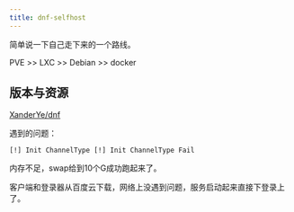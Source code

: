 ```yaml
---
title: dnf-selfhost
---
```

简单说一下自己走下来的一个路线。

PVE >> LXC  >> Debian >> docker

## 版本与资源
 
 [XanderYe/dnf](https://github.com/XanderYe/dnf?tab=readme-ov-file)

遇到的问题：

```
[!] Init ChannelType [!] Init ChannelType Fail
```

内存不足，swap给到10个G成功跑起来了。

客户端和登录器从百度云下载，网络上没遇到问题，服务启动起来直接下登录上了。



